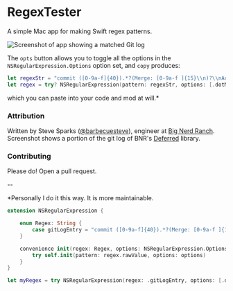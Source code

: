 # RegexTester
A simple Mac app for making Swift regex patterns.

![Screenshot of app showing a matched Git log](regextester.gif)

The `opts` button allows you to toggle all the options in the `NSRegularExpression.Options` option set, and `copy` produces:

```swift
let regexStr = "commit ([0-9a-f]{40}).*?(Merge: [0-9a-f ]{15}\\n)?\\nAuthor: (.*?)\\nDate:   (.*?)\\n(.*?\\n\\n)"
let regex = try? NSRegularExpression(pattern: regexStr, options: [.dotMatchesLineSeparators])
```

which you can paste into your code and mod at will.*

### Attribution

Written by Steve Sparks ([@barbecuesteve](http://www.barbecuesteve.com/)), 
engineer at [Big Nerd Ranch](https://www.bignerdranch.com/). Screenshot shows a portion of the git log of BNR's [Deferred](https://github.com/bignerdranch/Deferred) library.

### Contributing

Please do! Open a pull request.

--

*Personally I do it this way. It is more maintainable.

```swift
extension NSRegularExpression {

    enum Regex: String {
        case gitLogEntry = "commit ([0-9a-f]{40}).*?(Merge: [0-9a-f ]{15}\n)?\nAuthor: (.*?)\nDate: (.*?)\n\n(.*?)\n\n"
    }

    convenience init(regex: Regex, options: NSRegularExpression.Options) throws {
        try self.init(pattern: regex.rawValue, options: options)
    }
}

let myRegex = try NSRegularExpression(regex: .gitLogEntry, options: [.dotMatchesLineSeparators])
```
